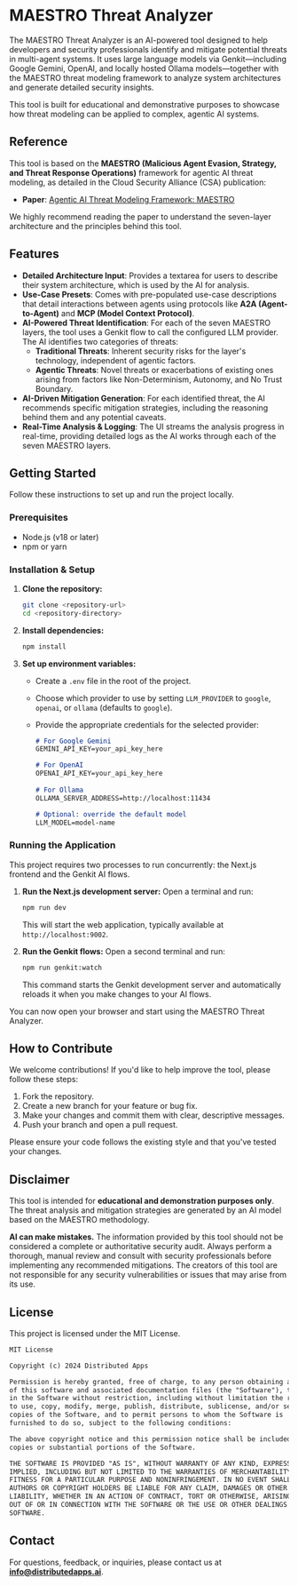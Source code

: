 # MAESTRO Threat Analyzer

The MAESTRO Threat Analyzer is an AI-powered tool designed to help developers and security professionals identify and mitigate potential threats in multi-agent systems. It uses large language models via Genkit—including Google Gemini, OpenAI, and locally hosted Ollama models—together with the MAESTRO threat modeling framework to analyze system architectures and generate detailed security insights.

This tool is built for educational and demonstrative purposes to showcase how threat modeling can be applied to complex, agentic AI systems.

## Reference

This tool is based on the **MAESTRO (Malicious Agent Evasion, Strategy, and Threat Response Operations)** framework for agentic AI threat modeling, as detailed in the Cloud Security Alliance (CSA) publication:

- **Paper**: [Agentic AI Threat Modeling Framework: MAESTRO](https://cloudsecurityalliance.org/blog/2025/02/06/agentic-ai-threat-modeling-framework-maestro)

We highly recommend reading the paper to understand the seven-layer architecture and the principles behind this tool.

## Features

- **Detailed Architecture Input**: Provides a textarea for users to describe their system architecture, which is used by the AI for analysis.
- **Use-Case Presets**: Comes with pre-populated use-case descriptions that detail interactions between agents using protocols like **A2A (Agent-to-Agent)** and **MCP (Model Context Protocol)**.
- **AI-Powered Threat Identification**: For each of the seven MAESTRO layers, the tool uses a Genkit flow to call the configured LLM provider. The AI identifies two categories of threats:
  - **Traditional Threats**: Inherent security risks for the layer's technology, independent of agentic factors.
  - **Agentic Threats**: Novel threats or exacerbations of existing ones arising from factors like Non-Determinism, Autonomy, and No Trust Boundary.
- **AI-Driven Mitigation Generation**: For each identified threat, the AI recommends specific mitigation strategies, including the reasoning behind them and any potential caveats.
- **Real-Time Analysis & Logging**: The UI streams the analysis progress in real-time, providing detailed logs as the AI works through each of the seven MAESTRO layers.

## Getting Started

Follow these instructions to set up and run the project locally.

### Prerequisites

- Node.js (v18 or later)
- npm or yarn

### Installation & Setup

1. **Clone the repository:**

   ```bash
   git clone <repository-url>
   cd <repository-directory>
   ```

2. **Install dependencies:**

   ```bash
   npm install
   ```

3. **Set up environment variables:**
   - Create a `.env` file in the root of the project.
   - Choose which provider to use by setting `LLM_PROVIDER` to `google`, `openai`, or `ollama` (defaults to `google`).
   - Provide the appropriate credentials for the selected provider:

     ```markdown
     # For Google Gemini
     GEMINI_API_KEY=your_api_key_here

     # For OpenAI
     OPENAI_API_KEY=your_api_key_here
        
     # For Ollama
     OLLAMA_SERVER_ADDRESS=http://localhost:11434

     # Optional: override the default model
     LLM_MODEL=model-name
     ```

### Running the Application

This project requires two processes to run concurrently: the Next.js frontend and the Genkit AI flows.

1. **Run the Next.js development server:**
   Open a terminal and run:

   ```bash
   npm run dev
   ```

   This will start the web application, typically available at `http://localhost:9002`.

2. **Run the Genkit flows:**
   Open a second terminal and run:

   ```bash
   npm run genkit:watch
   ```

   This command starts the Genkit development server and automatically reloads it when you make changes to your AI flows.

You can now open your browser and start using the MAESTRO Threat Analyzer.

## How to Contribute

We welcome contributions! If you'd like to help improve the tool, please follow these steps:

1. Fork the repository.
2. Create a new branch for your feature or bug fix.
3. Make your changes and commit them with clear, descriptive messages.
4. Push your branch and open a pull request.

Please ensure your code follows the existing style and that you've tested your changes.

## Disclaimer

This tool is intended for **educational and demonstration purposes only**. The threat analysis and mitigation strategies are generated by an AI model based on the MAESTRO methodology.

**AI can make mistakes.** The information provided by this tool should not be considered a complete or authoritative security audit. Always perform a thorough, manual review and consult with security professionals before implementing any recommended mitigations. The creators of this tool are not responsible for any security vulnerabilities or issues that may arise from its use.

## License

This project is licensed under the MIT License.

```txt
MIT License

Copyright (c) 2024 Distributed Apps

Permission is hereby granted, free of charge, to any person obtaining a copy
of this software and associated documentation files (the "Software"), to deal
in the Software without restriction, including without limitation the rights
to use, copy, modify, merge, publish, distribute, sublicense, and/or sell
copies of the Software, and to permit persons to whom the Software is
furnished to do so, subject to the following conditions:

The above copyright notice and this permission notice shall be included in all
copies or substantial portions of the Software.

THE SOFTWARE IS PROVIDED "AS IS", WITHOUT WARRANTY OF ANY KIND, EXPRESS OR
IMPLIED, INCLUDING BUT NOT LIMITED TO THE WARRANTIES OF MERCHANTABILITY,
FITNESS FOR A PARTICULAR PURPOSE AND NONINFRINGEMENT. IN NO EVENT SHALL THE
AUTHORS OR COPYRIGHT HOLDERS BE LIABLE FOR ANY CLAIM, DAMAGES OR OTHER
LIABILITY, WHETHER IN AN ACTION OF CONTRACT, TORT OR OTHERWISE, ARISING FROM,
OUT OF OR IN CONNECTION WITH THE SOFTWARE OR THE USE OR OTHER DEALINGS IN THE
SOFTWARE.
```

## Contact

For questions, feedback, or inquiries, please contact us at **info@distributedapps.ai**.
